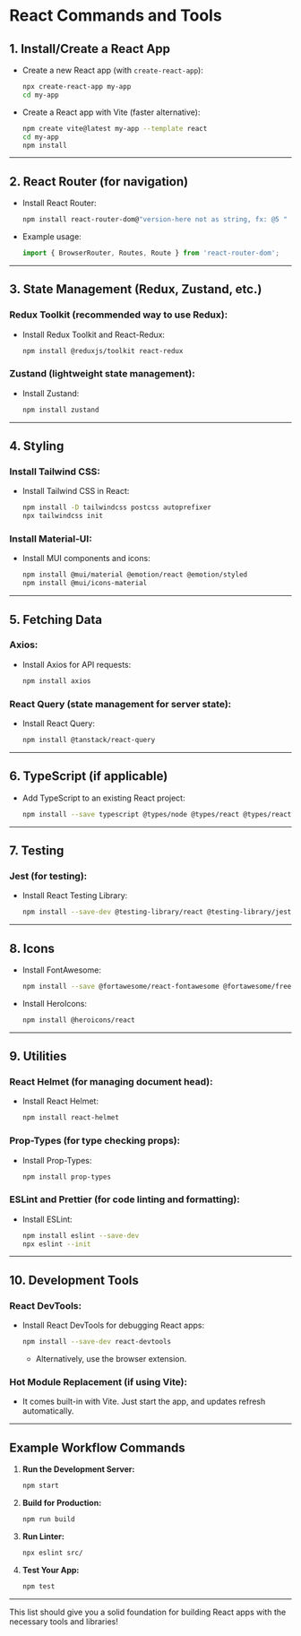 
# React Commands and Tools

## 1. **Install/Create a React App**
- Create a new React app (with `create-react-app`):
  ```bash
  npx create-react-app my-app
  cd my-app
  ```
- Create a React app with Vite (faster alternative):
  ```bash
  npm create vite@latest my-app --template react
  cd my-app
  npm install
  ```

---

## 2. **React Router (for navigation)**
- Install React Router:
  ```bash
  npm install react-router-dom@"version-here not as string, fx: @5 "
  ```
- Example usage:
  ```jsx
  import { BrowserRouter, Routes, Route } from 'react-router-dom';
  ```

---

## 3. **State Management (Redux, Zustand, etc.)**
### Redux Toolkit (recommended way to use Redux):
- Install Redux Toolkit and React-Redux:
  ```bash
  npm install @reduxjs/toolkit react-redux
  ```

### Zustand (lightweight state management):
- Install Zustand:
  ```bash
  npm install zustand
  ```

---

## 4. **Styling**
### Install Tailwind CSS:
- Install Tailwind CSS in React:
  ```bash
  npm install -D tailwindcss postcss autoprefixer
  npx tailwindcss init
  ```

### Install Material-UI:
- Install MUI components and icons:
  ```bash
  npm install @mui/material @emotion/react @emotion/styled
  npm install @mui/icons-material
  ```

---

## 5. **Fetching Data**
### Axios:
- Install Axios for API requests:
  ```bash
  npm install axios
  ```

### React Query (state management for server state):
- Install React Query:
  ```bash
  npm install @tanstack/react-query
  ```

---

## 6. **TypeScript (if applicable)**
- Add TypeScript to an existing React project:
  ```bash
  npm install --save typescript @types/node @types/react @types/react-dom @types/jest
  ```

---

## 7. **Testing**
### Jest (for testing):
- Install React Testing Library:
  ```bash
  npm install --save-dev @testing-library/react @testing-library/jest-dom @testing-library/user-event
  ```

---

## 8. **Icons**
- Install FontAwesome:
  ```bash
  npm install --save @fortawesome/react-fontawesome @fortawesome/free-solid-svg-icons
  ```
- Install HeroIcons:
  ```bash
  npm install @heroicons/react
  ```

---

## 9. **Utilities**
### React Helmet (for managing document head):
- Install React Helmet:
  ```bash
  npm install react-helmet
  ```

### Prop-Types (for type checking props):
- Install Prop-Types:
  ```bash
  npm install prop-types
  ```

### ESLint and Prettier (for code linting and formatting):
- Install ESLint:
  ```bash
  npm install eslint --save-dev
  npx eslint --init
  ```

---

## 10. **Development Tools**
### React DevTools:
- Install React DevTools for debugging React apps:
  ```bash
  npm install --save-dev react-devtools
  ```
  - Alternatively, use the browser extension.

### Hot Module Replacement (if using Vite):
- It comes built-in with Vite. Just start the app, and updates refresh automatically.

---

## Example Workflow Commands
1. **Run the Development Server:**
   ```bash
   npm start
   ```

2. **Build for Production:**
   ```bash
   npm run build
   ```

3. **Run Linter:**
   ```bash
   npx eslint src/
   ```

4. **Test Your App:**
   ```bash
   npm test
   ```

---

This list should give you a solid foundation for building React apps with the necessary tools and libraries!
